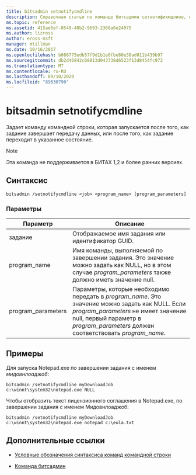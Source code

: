 ```yaml
---
title: bitsadmin setnotifycmdline
description: Справочная статья по команде битсадмин сетнотификмдлине, которая задает команду командной строки, которая будет выполняться, когда задание завершает передачу данных или когда задание переходит в состояние.
ms.topic: reference
ms.assetid: 415ae6ef-8549-48b2-9693-2368a6e24075
ms.author: lizross
author: eross-msft
manager: mtillman
ms.date: 10/16/2017
ms.openlocfilehash: b086775edb57f9d1b1e6fbe80e38ad011b439b97
ms.sourcegitcommit: db2d46842c68813d043738d6523f13d8454fc972
ms.translationtype: MT
ms.contentlocale: ru-RU
ms.lasthandoff: 09/10/2020
ms.locfileid: "89630790"
---
```

# <a name="bitsadmin-setnotifycmdline"></a>bitsadmin setnotifycmdline

Задает команду командной строки, которая запускается после того, как задание завершает передачу данных, или после того, как задание переходит в указанное состояние.

> [!NOTE]
> Эта команда не поддерживается в БИТАХ 1,2 и более ранних версиях.

## <a name="syntax"></a>Синтаксис

```
bitsadmin /setnotifycmdline <job> <program_name> [program_parameters]
```

### <a name="parameters"></a>Параметры

| Параметр | Описание |
| --------- | ----------- |
| задание | Отображаемое имя задания или идентификатор GUID. |
| program_name | Имя команды, выполняемой по завершении задания. Это значение можно задать как NULL, но в этом случае *program_parameters* также должно иметь значение null. |
| program_parameters | Параметры, которые необходимо передать в *program_name*. Это значение можно задать как NULL. Если *program_parameters* не имеет значение null, первый параметр в *program_parameters* должен соответствовать *program_name*. |

## <a name="examples"></a>Примеры

Для запуска Notepad.exe по завершении задания с именем *мидовнлоаджоб*:

```
bitsadmin /setnotifycmdline myDownloadJob c:\winnt\system32\notepad.exe NULL
```

Чтобы отобразить текст лицензионного соглашения в Notepad.exe, по завершении задания с именем Мидовнлоаджоб:

```
bitsadmin /setnotifycmdline myDownloadJob c:\winnt\system32\notepad.exe notepad c:\eula.txt
```

## <a name="additional-references"></a>Дополнительные ссылки

- [Условные обозначения синтаксиса команд командной строки](command-line-syntax-key.md)

- [Команда битсадмин](bitsadmin.md)
